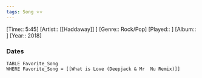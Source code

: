 ```yaml
---
tags: Song ⭐⭐ 
---
```

[Time:: 5:45]
[Artist:: [[Haddaway]] ]
[Genre:: Rock/Pop]
[Played:: ]
[Album:: ]
[Year:: 2018]
### Dates
````dataview
TABLE Favorite_Song
WHERE Favorite_Song = [[What is Love (Deepjack & Mr  Nu Remix)]]
````